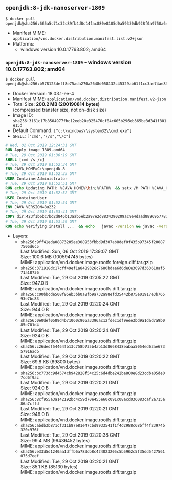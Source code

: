 ## `openjdk:8-jdk-nanoserver-1809`

```console
$ docker pull openjdk@sha256:665a5c71c32c89fb4d8c14fac880e8105d0a59330db928f0a9750a64bb529e60
```

-	Manifest MIME: `application/vnd.docker.distribution.manifest.list.v2+json`
-	Platforms:
	-	windows version 10.0.17763.802; amd64

### `openjdk:8-jdk-nanoserver-1809` - windows version 10.0.17763.802; amd64

```console
$ docker pull openjdk@sha256:b578123deff8e75ada270a2648d058132c45329ab61f1cc3ae74ae83011b08eb
```

-	Docker Version: 18.03.1-ee-4
-	Manifest MIME: `application/vnd.docker.distribution.manifest.v2+json`
-	Total Size: **200.2 MB (200190814 bytes)**  
	(compressed transfer size, not on-disk size)
-	Image ID: `sha256:3161c17b8504977fbc12eeb20e325476cf84c605b296eb365be3d341f801e15d`
-	Default Command: `["c:\\windows\\system32\\cmd.exe"]`
-	`SHELL`: `["cmd","\/s","\/c"]`

```dockerfile
# Wed, 02 Oct 2019 12:24:31 GMT
RUN Apply image 1809-amd64
# Tue, 29 Oct 2019 01:30:19 GMT
SHELL [cmd /s /c]
# Tue, 29 Oct 2019 01:52:34 GMT
ENV JAVA_HOME=C:\openjdk-8
# Tue, 29 Oct 2019 01:52:35 GMT
USER ContainerAdministrator
# Tue, 29 Oct 2019 01:52:51 GMT
RUN echo Updating PATH: %JAVA_HOME%\bin;%PATH% 	&& setx /M PATH %JAVA_HOME%\bin;%PATH%
# Tue, 29 Oct 2019 01:52:52 GMT
USER ContainerUser
# Tue, 29 Oct 2019 01:52:54 GMT
ENV JAVA_VERSION=8u232
# Tue, 29 Oct 2019 01:53:41 GMT
COPY dir:423f1b6bc7bd2d846b13aab5eb2a97e2d8834390209ac9e4daad889695778323 in C:\openjdk-8 
# Tue, 29 Oct 2019 01:53:59 GMT
RUN echo Verifying install ... 	&& echo   javac -version && javac -version 	&& echo   java -version && java -version
```

-	Layers:
	-	`sha256:9ff41eda08873205ee308953fbbd9d307ab8def0f435b97345f200877506d6c5`  
		Last Modified: Sun, 06 Oct 2019 17:39:07 GMT  
		Size: 100.6 MB (100594745 bytes)  
		MIME: application/vnd.docker.image.rootfs.foreign.diff.tar.gzip
	-	`sha256:371918dc17cff49ef1a8489326c7680bdaa6d6de0e3097d363618af571a18736`  
		Last Modified: Tue, 29 Oct 2019 02:05:22 GMT  
		Size: 947.0 B  
		MIME: application/vnd.docker.image.rootfs.diff.tar.gzip
	-	`sha256:c00bbcde508f95eb3bb0a8fb9a732a98efd35442b875e01917e3b76593e7bc83`  
		Last Modified: Tue, 29 Oct 2019 02:20:24 GMT  
		Size: 944.0 B  
		MIME: application/vnd.docker.image.rootfs.diff.tar.gzip
	-	`sha256:0e0def0589d4b71060c905a3396ac12fdec1df9eee3bd9a1dad7a9b085e701d4`  
		Last Modified: Tue, 29 Oct 2019 02:20:24 GMT  
		Size: 924.0 B  
		MIME: application/vnd.docker.image.rootfs.diff.tar.gzip
	-	`sha256:c26dedf54464fb13c758b735b4ab13d8668438eabaa5054ed63ae67357916adb`  
		Last Modified: Tue, 29 Oct 2019 02:20:22 GMT  
		Size: 69.8 KB (69800 bytes)  
		MIME: application/vnd.docker.image.rootfs.diff.tar.gzip
	-	`sha256:bc773dc9d4574cb942828f54c25c6d4dbe242ba800e8d23cdba05de07cd6f9ac`  
		Last Modified: Tue, 29 Oct 2019 02:20:21 GMT  
		Size: 924.0 B  
		MIME: application/vnd.docker.image.rootfs.diff.tar.gzip
	-	`sha256:8cf955a3a142192bc4c59d70e455e60c091c08acd036083caf2a715a86a7cffd`  
		Last Modified: Tue, 29 Oct 2019 02:20:21 GMT  
		Size: 948.0 B  
		MIME: application/vnd.docker.image.rootfs.diff.tar.gzip
	-	`sha256:abdb3b871cf311b87e81e47cbd9933541f1f4d2988c68bff4f23974b320c976f`  
		Last Modified: Tue, 29 Oct 2019 02:20:38 GMT  
		Size: 99.4 MB (99436452 bytes)  
		MIME: application/vnd.docker.image.rootfs.diff.tar.gzip
	-	`sha256:e33d5d1240aa1dffb6a783db8c424023205c5b5962c5f35dd5427561075d7eef`  
		Last Modified: Tue, 29 Oct 2019 02:20:21 GMT  
		Size: 85.1 KB (85130 bytes)  
		MIME: application/vnd.docker.image.rootfs.diff.tar.gzip
